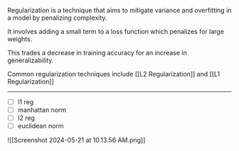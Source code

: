 Regularization is a technique that aims to mitigate variance and overfitting in a model by penalizing complexity.

It involves adding a small term to a loss function which penalizes for large weights.

This trades a decrease in training accuracy for an increase in generalizability.

Common regularization techniques include [[L2 Regularization]] and [[L1 Regularization]]

---

- [ ] l1 reg
- [ ] manhattan norm
- [ ] l2 reg
- [ ] euclidean norm

![[Screenshot 2024-05-21 at 10.13.56 AM.png]]
